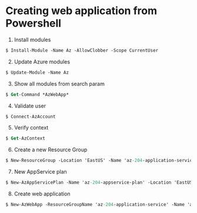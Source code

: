# Creating web application from Powershell
1. Install modules

```ps
$ Install-Module -Name Az -AllowClobber -Scope CurrentUser
```

2. Update Azure modules

```ps
$ Update-Module -Name Az
```

3. Show all modules from search param

```ps
$ Get-Command *AzWebApp*
```

4. Validate user

```ps
$ Connect-AzAccount
```

5. Verify context

```ps
$ Get-AzContext
```

6. Create a new Resource Group

```ps
$ New-ResourceGroup -Location 'EastUS' -Name 'az-204-application-service'
```

7. New AppService plan

```ps
$ New-AzAppServicePlan -Name 'az-204-appservice-plan' -Location 'EastUS' -ResourceGroupName 'az-204-application-service' -Tier Free
```

8. Create web application

```ps
$ New-AzWebApp -ResourceGroupName 'az-204-application-service' -Name 'az204-application-web' -Location 'EastUS' -AppServicePlan 'az-204-appservice-plan'
```